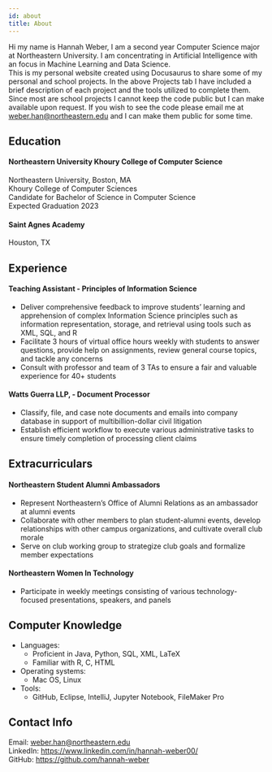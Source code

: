 ```yaml
---
id: about
title: About
---
```


Hi my name is Hannah Weber, I am a second year Computer Science major at Northeastern University. I am concentrating in Artificial Intelligence with an focus in Machine Learning and Data Science.  
This is my personal website created using Docusaurus to share some of my personal and school projects. 
In the above Projects tab I have included a brief description of each project and the tools utilized to complete them. 
Since most are school projects I cannot keep the code public but I can make available upon request. If you wish to see the code please email me  at weber.han@northeastern.edu and I can make them public for some time.

## Education
#### Northeastern University Khoury College of Computer Science
Northeastern University, Boston, MA \
Khoury College of Computer Sciences \
Candidate for Bachelor of Science in Computer Science \
Expected Graduation 2023

#### Saint Agnes Academy
Houston, TX 

## Experience
#### Teaching Assistant - Principles of Information Science
- Deliver comprehensive feedback to improve students’ learning and apprehension of complex Information Science principles such as information representation, storage, and retrieval using tools such as XML, SQL, and R
- Facilitate 3 hours of virtual office hours weekly with students to answer questions, provide help on assignments, review general course topics, and tackle any concerns
- Consult with professor and team of 3 TAs to ensure a fair and valuable experience for 40+ students  
#### Watts Guerra LLP, - Document Processor
- Classify, file, and case note documents and emails into company database in support of multibillion-dollar civil litigation
- Establish efficient workflow to execute various administrative tasks to ensure timely completion of processing client claims 


## Extracurriculars 
#### Northeastern Student Alumni Ambassadors    
- Represent Northeastern’s Office of Alumni Relations as an ambassador at alumni events
- Collaborate with other members to plan student-alumni events, develop relationships with other campus organizations, and cultivate overall club morale
- Serve on club working group to strategize club goals and formalize member expectations
#### Northeastern Women In Technology     
- Participate in weekly meetings consisting of various technology-focused presentations, speakers, and panels

## Computer Knowledge
- Languages: 
  - Proficient in Java, Python, SQL, XML, LaTeX
  - Familiar with R, C, HTML 
- Operating systems: 
  - Mac OS, Linux
- Tools: 
  - GitHub, Eclipse, IntelliJ, Jupyter Notebook, FileMaker Pro


## Contact Info
Email: weber.han@northeastern.edu \
LinkedIn: https://www.linkedin.com/in/hannah-weber00/ \
GitHub: https://github.com/hannah-weber

